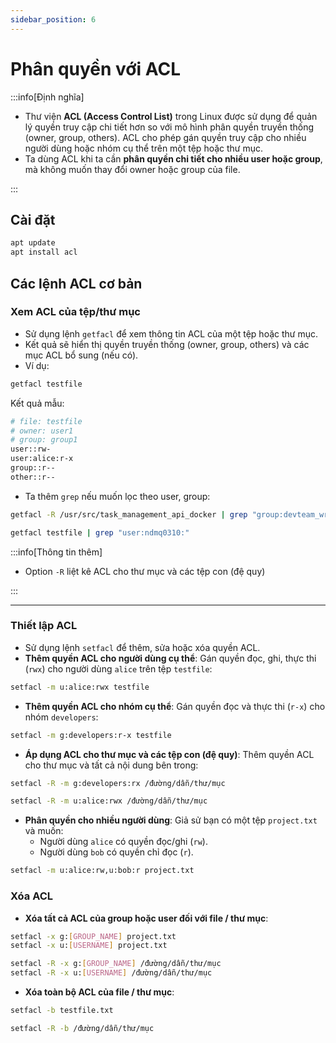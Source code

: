 ```yaml
---
sidebar_position: 6
---
```


# Phân quyền với ACL

:::info[Định nghĩa]

- Thư viện **ACL (Access Control List)** trong Linux được sử dụng để quản lý quyền truy cập chi tiết hơn so với mô hình phân quyền truyền thống (owner, group, others). ACL cho phép gán quyền truy cập cho nhiều người dùng hoặc nhóm cụ thể trên một tệp hoặc thư mục.
- Ta dùng ACL khi ta cần **phân quyền chi tiết cho nhiều user hoặc group**, mà không muốn thay đổi owner hoặc group của file.

:::

## Cài đặt

```bash
apt update
apt install acl
```

## Các lệnh ACL cơ bản

### Xem ACL của tệp/thư mục

- Sử dụng lệnh `getfacl` để xem thông tin ACL của một tệp hoặc thư mục.
- Kết quả sẽ hiển thị quyền truyền thống (owner, group, others) và các mục ACL bổ sung (nếu có).
- Ví dụ:

```bash
getfacl testfile
```

Kết quả mẫu:

```bash
# file: testfile
# owner: user1
# group: group1
user::rw-
user:alice:r-x
group::r--
other::r--
```

- Ta thêm `grep` nếu muốn lọc theo user, group:

```bash
getfacl -R /usr/src/task_management_api_docker | grep "group:devteam_write:"
```

```bash
getfacl testfile | grep "user:ndmq0310:"
```

:::info[Thông tin thêm]

- Option `-R` liệt kê ACL cho thư mục và các tệp con (đệ quy)

:::

---

### Thiết lập ACL

- Sử dụng lệnh `setfacl` để thêm, sửa hoặc xóa quyền ACL.
- **Thêm quyền ACL cho người dùng cụ thể**: Gán quyền đọc, ghi, thực thi (`rwx`) cho người dùng `alice` trên tệp `testfile`:

```bash
setfacl -m u:alice:rwx testfile
```

- **Thêm quyền ACL cho nhóm cụ thể**: Gán quyền đọc và thực thi (`r-x`) cho nhóm `developers`:

```bash
setfacl -m g:developers:r-x testfile
```

- **Áp dụng ACL cho thư mục và các tệp con (đệ quy)**: Thêm quyền ACL cho thư mục và tất cả nội dung bên trong:

```bash
setfacl -R -m g:developers:rx /đường/dẫn/thư/mục
```

```bash
setfacl -R -m u:alice:rwx /đường/dẫn/thư/mục
```

- **Phân quyền cho nhiều người dùng**: Giả sử bạn có một tệp `project.txt` và muốn:
  - Người dùng `alice` có quyền đọc/ghi (`rw`).
  - Người dùng `bob` có quyền chỉ đọc (`r`).

```bash
setfacl -m u:alice:rw,u:bob:r project.txt
```

### Xóa ACL

- **Xóa tất cả ACL của group hoặc user đối với file / thư mục**:

```bash
setfacl -x g:[GROUP_NAME] project.txt
setfacl -x u:[USERNAME] project.txt
```

```bash
setfacl -R -x g:[GROUP_NAME] /đường/dẫn/thư/mục
setfacl -R -x u:[USERNAME] /đường/dẫn/thư/mục
```

- **Xóa toàn bộ ACL của file / thư mục**:

```bash
setfacl -b testfile.txt
```

```bash
setfacl -R -b /đường/dẫn/thư/mục
```
